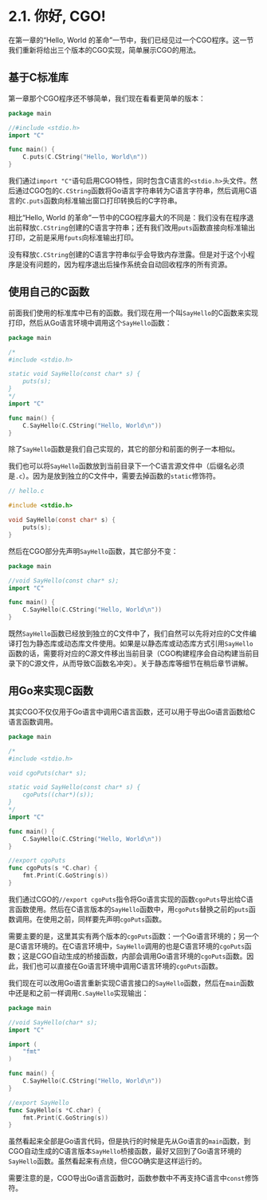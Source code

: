 # 2.1. 你好, CGO!

在第一章的“Hello, World 的革命”一节中，我们已经见过一个CGO程序。这一节我们重新将给出三个版本的CGO实现，简单展示CGO的用法。

## 基于C标准库

第一章那个CGO程序还不够简单，我们现在看看更简单的版本：

```go
package main

//#include <stdio.h>
import "C"

func main() {
	C.puts(C.CString("Hello, World\n"))
}
```

我们通过`import "C"`语句启用CGO特性，同时包含C语言的`<stdio.h>`头文件。然后通过CGO包的`C.CString`函数将Go语言字符串转为C语言字符串，然后调用C语言的`C.puts`函数向标准输出窗口打印转换后的C字符串。

相比“Hello, World 的革命”一节中的CGO程序最大的不同是：我们没有在程序退出前释放`C.CString`创建的C语言字符串；还有我们改用`puts`函数直接向标准输出打印，之前是采用`fputs`向标准输出打印。

没有释放`C.CString`创建的C语言字符串似乎会导致内存泄露。但是对于这个小程序是没有问题的，因为程序退出后操作系统会自动回收程序的所有资源。

## 使用自己的C函数

前面我们使用的标准库中已有的函数。我们现在用一个叫`SayHello`的C函数来实现打印，然后从Go语言环境中调用这个`SayHello`函数：

```go
package main

/*
#include <stdio.h>

static void SayHello(const char* s) {
	puts(s);
}
*/
import "C"

func main() {
	C.SayHello(C.CString("Hello, World\n"))
}
```

除了`SayHello`函数是我们自己实现的，其它的部分和前面的例子一本相似。

我们也可以将`SayHello`函数放到当前目录下一个C语言源文件中（后缀名必须是`.c`）。因为是放到独立的C文件中，需要去掉函数的`static`修饰符。

```c
// hello.c

#include <stdio.h>

void SayHello(const char* s) {
	puts(s);
}
```

然后在CGO部分先声明`SayHello`函数，其它部分不变：

```go
package main

//void SayHello(const char* s);
import "C"

func main() {
	C.SayHello(C.CString("Hello, World\n"))
}
```

既然`SayHello`函数已经放到独立的C文件中了，我们自然可以先将对应的C文件编译打包为静态库或动态库文件使用。如果是以静态库或动态库方式引用`SayHello`函数的话，需要将对应的C源文件移出当前目录（CGO构建程序会自动构建当前目录下的C源文件，从而导致C函数名冲突）。关于静态库等细节在稍后章节讲解。

## 用Go来实现C函数

其实CGO不仅仅用于Go语言中调用C语言函数，还可以用于导出Go语言函数给C语言函数调用。

```go
package main

/*
#include <stdio.h>

void cgoPuts(char* s);

static void SayHello(const char* s) {
	cgoPuts((char*)(s));
}
*/
import "C"

func main() {
	C.SayHello(C.CString("Hello, World\n"))
}

//export cgoPuts
func cgoPuts(s *C.char) {
	fmt.Print(C.GoString(s))
}
```

我们通过CGO的`//export cgoPuts`指令将Go语言实现的函数`cgoPuts`导出给C语言函数使用。然后在C语言版本的`SayHello`函数中，用`cgoPuts`替换之前的`puts`函数调用。在使用之前，同样要先声明`cgoPuts`函数。

需要主要的是，这里其实有两个版本的`cgoPuts`函数：一个Go语言环境的；另一个是C语言环境的。在C语言环境中，`SayHello`调用的也是C语言环境的`cgoPuts`函数；这是CGO自动生成的桥接函数，内部会调用Go语言环境的`cgoPuts`函数。因此，我们也可以直接在Go语言环境中调用C语言环境的`cgoPuts`函数。

我们现在可以改用Go语言重新实现C语言接口的`SayHello`函数，然后在`main`函数中还是和之前一样调用`C.SayHello`实现输出：

```go
package main

//void SayHello(char* s);
import "C"

import (
	"fmt"
)

func main() {
	C.SayHello(C.CString("Hello, World\n"))
}

//export SayHello
func SayHello(s *C.char) {
	fmt.Print(C.GoString(s))
}
```

虽然看起来全部是Go语言代码，但是执行的时候是先从Go语言的`main`函数，到CGO自动生成的C语言版本`SayHello`桥接函数，最好又回到了Go语言环境的`SayHello`函数。虽然看起来有点绕，但CGO确实是这样运行的。

需要注意的是，CGO导出Go语言函数时，函数参数中不再支持C语言中`const`修饰符。
